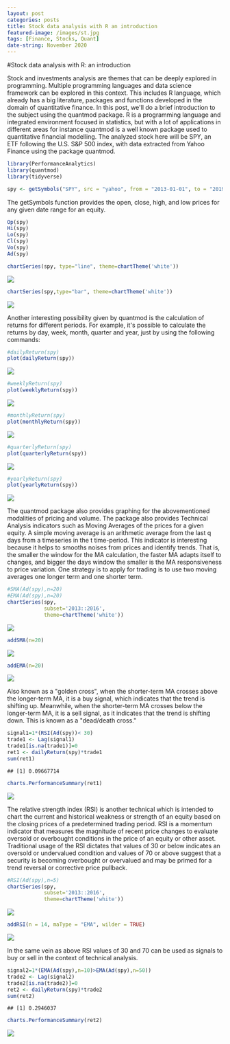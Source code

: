 ```yaml
---
layout: post
categories: posts
title: Stock data analysis with R an introduction   
featured-image: /images/st.jpg
tags: [Finance, Stocks, Quant]
date-string: November 2020
---
```


#Stock data analysis with R: an introduction

Stock and investments analysis are themes that can be deeply explored in programming. Multiple programming languages and data science framework can be explored in this context. This includes R language, which already has a big literature, packages and functions developed in the domain of quantitative finance. In this post, we'll do a brief introduction to the subject using the quantmod package. R is a programming language and integrated environment focused in statistics, but with a lot of applications in different areas for instance quantmod is a well known package used to quantitative financial modelling. The analyzed stock here will be SPY, an ETF following the U.S. S&P 500 index, with data extracted from Yahoo Finance using the package quantmod.




```r
library(PerformanceAnalytics)
library(quantmod)
library(tidyverse)
```



```r
spy <- getSymbols("SPY", src = "yahoo", from = "2013-01-01", to = "2019-06-01", auto.assign = FALSE)
```


 The getSymbols function provides the open, close, high, and low prices for any given date range for an equity.


```r
Op(spy)
Hi(spy)
Lo(spy)
Cl(spy)
Vo(spy)
Ad(spy)
```



```r
chartSeries(spy, type="line", theme=chartTheme('white'))
```

![](/images/unnamed-chunk-3-1.png)

```r
chartSeries(spy,type="bar", theme=chartTheme('white'))
```

![](/images/unnamed-chunk-3-2.png)


Another interesting possibility given by quantmod is the calculation of returns for different periods. For example, it's possible to calculate the returns by day, week, month, quarter and year, just by using the following commands:



```r
#dailyReturn(spy)
plot(dailyReturn(spy))
```

![](/images/unnamed-chunk-4-1.png)

```r
#weeklyReturn(spy)
plot(weeklyReturn(spy))
```

![](/images/unnamed-chunk-4-2.png)

```r
#monthlyReturn(spy)
plot(monthlyReturn(spy))
```

![](/images/unnamed-chunk-4-3.png)

```r
#quarterlyReturn(spy)
plot(quarterlyReturn(spy))
```

![](/images/unnamed-chunk-4-4.png)

```r
#yearlyReturn(spy)
plot(yearlyReturn(spy))
```

![](/images/unnamed-chunk-4-5.png)


The quantmod package also provides graphing for the abovementioned modalities of pricing and volume. The package also provides Technical Analysis indicators such as Moving Averages of the prices for a given equity. A simple moving average is an arithmetic average from the last q days from a timeseries in the t time-period. This indicator is interesting because it helps to smooths noises from prices and identify trends. That is, the smaller the window for the MA calculation, the faster MA adapts itself to changes, and bigger the days window the smaller is the MA responsiveness to price variation. One strategy is to apply for trading is to use two moving averages one longer term and one shorter term.


```r
#SMA(Ad(spy),n=20)
#EMA(Ad(spy),n=20)
chartSeries(spy,
            subset='2013::2016',
            theme=chartTheme('white'))
```

![](/images/unnamed-chunk-5-1.png)

```r
addSMA(n=20)
```

![](/images/unnamed-chunk-5-2.png)

```r
addEMA(n=20)
```

![](/images/unnamed-chunk-5-3.png)



Also known as a "golden cross", when the shorter-term MA crosses above the longer-term MA, it is a buy signal, which indicates that the trend is shifting up. Meanwhile, when the shorter-term MA crosses below the longer-term MA, it is a sell signal, as it indicates that the trend is shifting down. This is known as a "dead/death cross." 



```r
signal1=1*(RSI(Ad(spy))< 30)
trade1 <- Lag(signal1)
trade1[is.na(trade1)]=0
ret1 <- dailyReturn(spy)*trade1
sum(ret1)
```

```
## [1] 0.09667714
```

```r
charts.PerformanceSummary(ret1)
```

![](/images/unnamed-chunk-6-1.png)



The relative strength index (RSI) is another technical which is intended to chart the current and historical weakness or strength of an equity based on the closing prices of a predetermined trading period. RSI is a momentum indicator that measures the magnitude of recent price changes to evaluate oversold or overbought conditions in the price of an equity or other asset. Traditional usage of the RSI dictates that values of 30 or below indicates an oversold or undervalued condition and values of 70 or above suggest that a security is becoming overbought or overvalued and may be primed for a trend reversal or corrective price pullback.


```r
#RSI(Ad(spy),n=5)
chartSeries(spy,
            subset='2013::2016',
            theme=chartTheme('white'))
```

![](/images/unnamed-chunk-7-1.png)

```r
addRSI(n = 14, maType = "EMA", wilder = TRUE)
```

![](/images/unnamed-chunk-7-2.png)


In the same vein as above RSI values of 30 and 70 can be used as signals to buy or sell in the context of technical analysis. 



```r
signal2=1*(EMA(Ad(spy),n=10)>EMA(Ad(spy),n=50))
trade2 <- Lag(signal2)
trade2[is.na(trade2)]=0
ret2 <- dailyReturn(spy)*trade2
sum(ret2)
```

```
## [1] 0.2946037
```

```r
charts.PerformanceSummary(ret2)
```

![](/images/unnamed-chunk-8-1.png)


